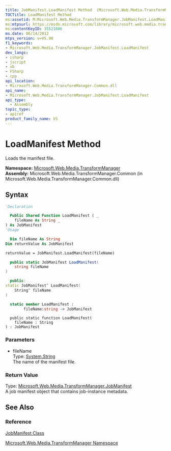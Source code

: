 ```yaml
---
title: JobManifest.LoadManifest Method  (Microsoft.Web.Media.TransformManager)
TOCTitle: LoadManifest Method
ms:assetid: M:Microsoft.Web.Media.TransformManager.JobManifest.LoadManifest(System.String)
ms:mtpsurl: https://msdn.microsoft.com/library/microsoft.web.media.transformmanager.jobmanifest.loadmanifest(v=VS.90)
ms:contentKeyID: 35521086
ms.date: 06/14/2012
mtps_version: v=VS.90
f1_keywords:
- Microsoft.Web.Media.TransformManager.JobManifest.LoadManifest
dev_langs:
- csharp
- jscript
- vb
- FSharp
- cpp
api_location:
- Microsoft.Web.Media.TransformManager.Common.dll
api_name:
- Microsoft.Web.Media.TransformManager.JobManifest.LoadManifest
api_type:
  - Assembly
topic_type:
- apiref
product_family_name: VS
---
```


# LoadManifest Method

Loads the manifest file.

**Namespace:**  [Microsoft.Web.Media.TransformManager](microsoft-web-media-transformmanager-namespace.md)  
**Assembly:**  Microsoft.Web.Media.TransformManager.Common (in Microsoft.Web.Media.TransformManager.Common.dll)

## Syntax

```vb
'Declaration

  Public Shared Function LoadManifest ( _
    fileName As String _
) As JobManifest
'Usage

  Dim fileName As String
Dim returnValue As JobManifest

returnValue = JobManifest.LoadManifest(fileName)
```

```csharp
  public static JobManifest LoadManifest(
    string fileName
)
```

```cpp
  public:
static JobManifest^ LoadManifest(
    String^ fileName
)
```

``` fsharp
  static member LoadManifest :
        fileName:string -> JobManifest
```

```jscript
  public static function LoadManifest(
    fileName : String
) : JobManifest
```

### Parameters

  - fileName  
    Type: [System.String](https://msdn.microsoft.com/library/s1wwdcbf)  
    The name of the manifest file.  

### Return Value

Type: [Microsoft.Web.Media.TransformManager.JobManifest](jobmanifest-class-microsoft-web-media-transformmanager.md)  
A job manifest object that contains job-instance metadata.  

## See Also

### Reference

[JobManifest Class](jobmanifest-class-microsoft-web-media-transformmanager.md)

[Microsoft.Web.Media.TransformManager Namespace](microsoft-web-media-transformmanager-namespace.md)
